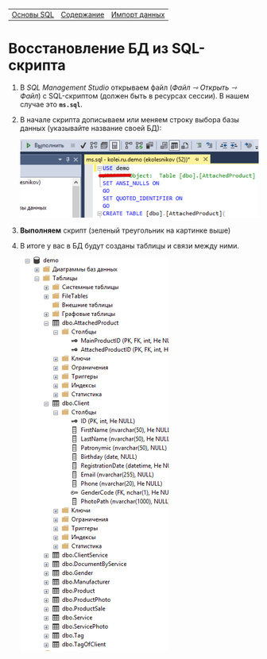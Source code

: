 <table><tr>
<td><a href="../articles/demo_sql.md">Основы SQL</a></td>
<td><a href="../articles/demo_toc.md">Содержание</a></td>
<td><a href="../articles/demo_import.md">Импорт данных</a></td>
<tr></table>

# Восстановление БД из SQL-скрипта

1. В *SQL Management Studio* открываем файл (*Файл ⇾ Открыть ⇾ Файл*) с SQL-скриптом (должен быть в ресурсах сессии). В нашем случае это **`ms.sql`**.

2. В начале скрипта дописываем или меняем строку выбора базы данных (указывайте название своей БД):

    ![](../img/demo35.png)

3. **Выполняем** скрипт (зеленый треугольник на картинке выше)

4. В итоге у вас в БД будут созданы таблицы и связи между ними. 

    ![](../img/demo36.png)
